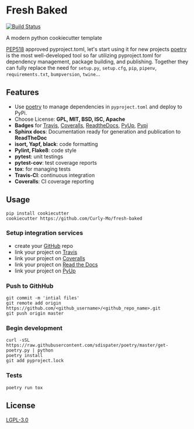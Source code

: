 # Fresh Baked

[![Build Status](https://travis-ci.org/Curly-Mo/fresh-baked.svg?branch=master)](https://travis-ci.org/Curly-Mo/fresh-baked)

A modern python cookiecutter template

[PEP518](https://www.python.org/dev/peps/pep-0518) approved pyproject.toml, let's start using it for new projects
[poetry](https://github.com/sdispater/poetry) is the most well-developed tool so far utilizing pyproject.toml for dependency management, package building, and publishing. Together they can fully replace the need for `setup.py`, `setup.cfg`, `pip`, `pipenv`, `requirements.txt`, `bumpversion`, `twine`...

## Features

* Use [poetry](https://github.com/sdispater/poetry) to manage dependencies in ``pyproject.toml`` and deploy to PyPi.
* Choose License: **GPL, MIT, BSD, ISC, Apache**
* **Badges** for [Travis](https://travis-ci.org), [Coveralls](https://coveralls.io), [ReadtheDocs](https://readthedocs.org), [PyUp](https://pyup.io/), [Pypi](https://pypi.org)
* **Sphinx docs**: Documentation ready for generation and publication to **ReadTheDoc**
* **isort, Yapf, black**: code formatting
* **Pylint, Flake8**: code style
* **pytest**: unit testings
* **pytest-cov**: test coverage reports
* **tox**: for managing tests
* **Travis-CI**: continuous integration
* **Coveralls**: CI coverage reporting

## Usage

```console
pip install cookiecutter
cookiecutter https://github.com/Curly-Mo/fresh-baked
```

### Setup integration services
* create your [GitHub](https://github.com) repo
* link your project on [Travis](https://travis-ci.org)
* link your project on [Coveralls](https://coveralls.io)
* link your project on [Read the Docs](https://readthedocs.org)
* link your project on [PyUp](https://pyup.io/)
### Push to GithHub
```console
git commit -m 'intial files'
git remote add origin https://github.com/<github_username>/<github_repo_name>.git
git push origin master
```
### Begin development
```console
curl -sSL https://raw.githubusercontent.com/sdispater/poetry/master/get-poetry.py | python
poetry install
git add pyproject.lock
```

### Tests
```console
poetry run tox
```

## License
[LGPL-3.0](https://github.com/Curly-Mo/fresh-baked/blob/master/LICENSE)
